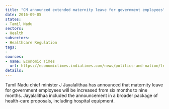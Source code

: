 ```yaml
---
title: "CM announced extended maternity leave for government employees"
date: 2016-09-05
states:
- Tamil Nadu
sectors:
- Health
subsectors:
- Healthcare Regulation
tags:
- 
sources:
- name: Economic Times
  url: https://economictimes.indiatimes.com/news/politics-and-nation/tn-cm-jayalalithaa-announces-9-month-maternity-leave-for-women-govt-employees/articleshow/53963016.cms
details:
---
```


Tamil Nadu chief minister J Jayalalithaa has announced that maternity leave for government employees will be increased from six months to nine months. Jayalalithaa included the announcement in a broader package of health-care proposals, including hospital equipment.
